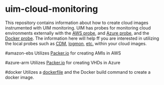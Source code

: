 # uim-cloud-monitoring
This repository contains information about how to create cloud images instrumented with UIM monitoring. UIM has probes for monitoring cloud environments externally with the [AWS probe](https://docops.ca.com/ca-unified-infrastructure-management-probes/en/alphabetical-probe-articles/aws-amazon-web-services-monitoring), and [Azure probe](https://docops.ca.com/ca-unified-infrastructure-management-probes/en/alphabetical-probe-articles/azure-microsoft-azure-monitoring), and the [Docker probe](https://docops.ca.com/ca-unified-infrastructure-management-probes/en/alphabetical-probe-articles/docker_monitor-docker-monitoring-pre-release). The information here will help ff you are interested in utilizing the local probes such as [CDM](https://docops.ca.com/ca-unified-infrastructure-management-probes/en/alphabetical-probe-articles/cdm-cpu-disk-memory-performance-monitoring), [logmon](https://docops.ca.com/ca-unified-infrastructure-management-probes/en/alphabetical-probe-articles/logmon-log-monitoring), [etc.](https://docops.ca.com/ca-unified-infrastructure-management-probes/en/alphabetical-probe-articles/) within your cloud images.

#amazon-ebs
Utilizes [Packer.io](http://packer.io) for creating AMIs in AWS

#azure-arm
Utilizes [Packer.io](http://packer.io) for creating VHDs in Azure

#docker
Utilizes a [dockerfile](https://docs.docker.com/engine/reference/builder/) and the Docker build command to create a docker image.
